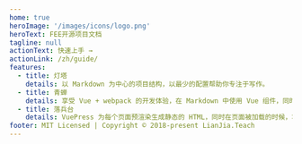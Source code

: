 ```yaml
---
home: true
heroImage: '/images/icons/logo.png'
heroText: FEE开源项目文档
tagline: null
actionText: 快速上手 →
actionLink: /zh/guide/
features:
  - title: 灯塔
    details: 以 Markdown 为中心的项目结构，以最少的配置帮助你专注于写作。
  - title: 青蝉
    details: 享受 Vue + webpack 的开发体验，在 Markdown 中使用 Vue 组件，同时可以使用 Vue 来开发自定义主题。
  - title: 落兵台
    details: VuePress 为每个页面预渲染生成静态的 HTML，同时在页面被加载的时候，将作为 SPA 运行。
footer: MIT Licensed | Copyright © 2018-present LianJia.Teach
---
```

